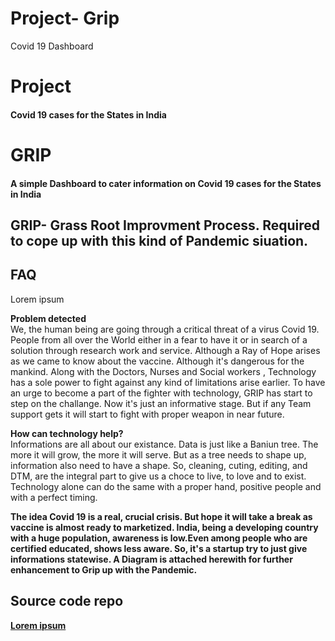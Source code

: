 # Project- Grip
 Covid 19 Dashboard
 
 
</head>

<body>
  <h1>Project </h1>
  <h4>Covid 19 cases for the States in India</h4>
  <h1>GRIP</h1>
  <h4>A simple Dashboard to cater information on Covid 19 cases for the States in India </h4>

  <h2>GRIP- Grass Root Improvment Process. Required to cope up with this kind of Pandemic siuation.</h2>
  
  <h2>FAQ</h2>
  <p>Lorem ipsum</p>
  <p><strong>Problem detected</strong><br>
    We, the human being are going through a critical threat of a virus Covid 19. People from all over the World either in a fear to have it or in search of a solution through research work and service. Although a Ray of Hope arises as we came to know about the vaccine. Although it's dangerous for the mankind. Along with the Doctors, Nurses and Social workers , Technology has a sole power to fight against any kind of limitations arise earlier. To have an urge to become a part of the fighter with technology, GRIP has start to step on the challange. Now it's just an informative stage. But if any Team support gets it will start to fight with proper weapon in near future.
  </p> 

  <p><strong>How can technology help?</strong><br>
    Informations are all about our existance. Data is just like a Baniun tree. The more it will grow, the more it will serve. But as a tree needs to shape up, information also need to have a shape. So, cleaning, cuting, editing, and DTM, are the integral part to give us a choce to live, to love and to exist. Technology alone can do the same with a proper hand, positive people and with a perfect timing.
  </p> 

  <p><strong>The idea
    Covid 19 is a real, crucial crisis. But hope it will take a break as vaccine is almost ready to marketized. India, being a developing country with a huge population, awareness is low.Even among people who are certified educated, shows less aware. So, it's a startup try to just give informations statewise. A Diagram is attached herewith for further enhancement to Grip up with the Pandemic.  
  </p>

  <h2>Source code repo</h2>
  <p><a href="https://github.com/sarmitamajumdar/Project--Grip.git">Lorem ipsum</a></p>
